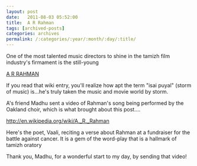 ```yaml
---
layout: post
date:	2011-08-03 05:52:00
title:  A R Rahman
tags: [archived-posts]
categories: archives
permalink: /:categories/:year/:month/:day/:title/
---
```

One of the most talented music directors to shine in the tamizh film industry's firmament is the still-young 

<a href="http://en.wikipedia.org/wiki/A._R._Rahman"> A R RAHMAN </a>

If you read that wiki entry, you'll realize how apt the term "isai puyal" (storm of music) is...he's truly taken the music and movie  world by storm.


A's friend Madhu sent a video of Rahman's song being performed by the Oakland choir, which is what brought about this post....


<lj-embed id="746"/>


http://en.wikipedia.org/wiki/A._R._Rahman


 Here's the poet, Vaali, reciting a verse about Rahman at a fundraiser for the battle  against cancer. It is  a gem of the word-play that is a hallmark of tamizh oratory

<lj-embed id="747"/>


Thank you, Madhu, for a wonderful start to my day, by sending that video!
